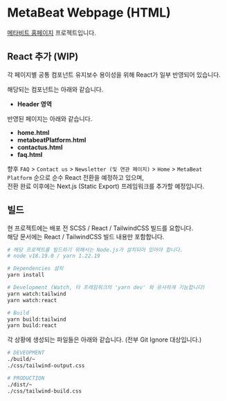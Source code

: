 # MetaBeat Webpage (HTML)

[메타비트 홈페이지](https://metabeat.io) 프로젝트입니다.

## React 추가 (WIP)

각 페이지별 공통 컴포넌트 유지보수 용이성을 위해 React가 일부 반영되어 있습니다.

해당되는 컴포넌트는 아래와 같습니다.

* **Header 영역**

반영된 페이지는 아래와 같습니다.

* **home.html**
* **metabeatPlatform.html**
* **contactus.html**
* **faq.html**

향후 `FAQ` > `Contact us` > `Newsletter (및 연관 페이지)` > `Home` > `MetaBeat Platform` 순으로 순수 React 전환을 예정하고 있으며,
<br />
전환 완료 이후에는 Next.js (Static Export) 프레임워크를 추가할 예정입니다.

## 빌드

현 프로젝트에는 배포 전 SCSS / React / TailwindCSS 빌드를 요합니다.
<br />
해당 문서에는 React / TailwindCSS 빌드 내용만 포함합니다.

```bash
# 해당 프로젝트를 빌드하기 위해서는 Node.js가 설치되어 있어야 합니다.
# node v18.19.0 / yarn 1.22.19

# Dependencies 설치
yarn install

# Development (Watch, 타 프레임워크의 'yarn dev' 와 유사하게 기능합니다)
yarn watch:tailwind
yarn watch:react

# Build
yarn build:tailwind
yarn build:react
```

각 상황에 생성되는 파일들은 아래와 같습니다. (전부 Git Ignore 대상입니다.)

```bash
# DEVEOPMENT
./build/~
./css/tailwind-output.css

# PRODUCTION
./dist/~
./css/tailwind-build.css
```
